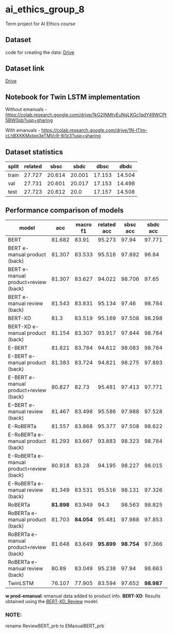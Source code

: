 # ai_ethics_group_8
Term project for AI Ethics course
## Dataset
code for creating the data:
[Drive](https://colab.research.google.com/drive/1HvKhgAEW4lKMCGt7kIGyvvLIEdVJWMAv?usp=sharing)

## Dataset link 

[Drive](https://drive.google.com/drive/folders/1Id-PmmKHSqgPjVO3lxaNJM48Vkd26Rdw)

## Notebook for Twin LSTM implementation 
Without emanuals - https://colab.research.google.com/drive/1kG2INMtvEuNgLKGc1qdY49WCPt5BW0pb?usp=sharing

With emanuals - https://colab.research.google.com/drive/1N-tTlm-cLhBXKKMxIqq3eTMVc9-8i1z3?usp=sharing

## Dataset statistics
|split|related|sbsc|sbdc|dbsc|dbdc|
|---|---|---|---|---|---|
|train|27.727|20.614|20.001|17.153|14.504|
|val|27.731|20.601|20.017|17.153|14.498|
|test|27.723|20.612|20.0|17.157|14.508|

## Performance comparison of models

|model|acc|macro f1|related acc|sbsc acc|sbdc acc|dbsc acc|dbdc acc|
|---|---|---|---|---|---|---|---|
|BERT|81.682|83.91|95.273|97.94|97.771|63.137|67.202|
|BERT e-manual product (back)|81.307|83.533|95.516|97.892|96.84|62.395|66.825|
|BERT e-manual product+review (back)|81.307|83.627|94.022|98.706|97.65|63.676|66.023|
|BERT e-manual review (back)|81.543|83.831|95.134|97.46|98.784|64.553|65.371|
|BERT-XD|81.3|83.519|95.169|97.508|98.298|60.371|67.854|
|BERT-XD e-manual product (back)|81.154|83.307|93.917|97.844|98.784|57.673|69.759|
|E-BERT|81.821|83.784|94.612|98.083|98.784|56.358|72.518|
|E-BERT e-manual product (back)|81.383|83.724|94.821|98.275|97.893|**68.465**|62.237|
|E-BERT e-manual product+review (back)|80.827|82.73|95.481|97.413|97.771|52.614|72.066|
|E-BERT e-manual review (back)|81.467|83.498|95.586|97.988|97.528|57.099|70.812|
|E-RoBERTa|81.557|83.868|95.377|97.508|98.622|64.486|65.371|
|E-RoBERTa e-manual product (back)|81.293|83.667|93.883|98.323|98.784|67.487|62.738|
|E-RoBERTa e-manual product+review (back)|80.918|83.28|94.195|98.227|98.015|60.641|66.775|
|E-RoBERTa e-manual review (back)|81.349|83.531|95.516|98.131|97.326|59.022|69.057|
|RoBERTa|**81.898**|83.949|94.3|98.563|98.825|56.155|**72.894**|
|RoBERTa e-manual product (back)|81.703|**84.054**|95.481|97.988|97.853|67.218|64.017|
|RoBERTa e-manual product+review (back)|81.648|83.649|**95.899**|**98.754**|97.366|54.739|72.693|
|RoBERTa e-manual review (back)|80.89|83.049|95.238|97.94|98.663|53.761|70.787|
|TwinLSTM|76.107|77.905|83.594|97.652|**98.987**|47.622|66.449|

<!-- ## Performance comparison of models
|model                   |acc       |macro f1  |related acc|sbsc acc  |sbdc acc  |dbsc acc  |dbdc acc  |
|------------------------|----------|----------|-----------|----------|----------|----------|----------|
|TwinLSTM                |76.107    |77.905    |83.594     |97.652    |**98.987**|47.622    |66.449    |
|BERT                    |81.682    |83.91     |95.273     |97.94     |97.771    |63.137    |67.202    |
|BERT (w prod-emanual)   |81.481    |83.439    |94.508     |98.323    |97.731    |56.459    |71.815    |
|BERT-XD                 |81.3      |83.519    |95.169     |97.508    |98.298    |60.371    |67.854    |
|BERT-XD (w prod-emanual)|81.154    |83.307    |93.917     |97.844    |98.784    |57.673    |69.759    |
|RoBERTa                 |**81.898**|**83.949**|94.3       |**98.563**|98.825    |56.155    |**72.894**|
|RoBERTa (w prod-emanual)|81.432    |83.76     |**95.377** |97.413    |98.217    |**64.418**|65.271    | -->
 
 **w prod-emanual**: emanual data added to product info.
 **BERT-XD**: Results obtained using the [BERT-XD_Review](https://huggingface.co/activebus/BERT-XD_Review) model.

<!-- ### General Statistics
1) 2276 data points (reviews). <br>
2) 47 products <br>
3) 1382 genuine reviews and 894 fake "hijacked reviews", maintains the original 34:22 ratio of the paper.
4) No examples of same brand, different sub category. <br>
5) All the other cases (_dbsc_: different brand, same category, _dbdc_: different brand, different category and _sbsc_: same brand, same category) are almost equal: <br>
**dbsc**: 256 <br> 
**dbdc**: 386 <br>
**sbsc**: 252 <br>
### Train-Test split
made using stratified sampling

**class distribution of splits** <br>

|  Split Type  | related | same brand, same category | diff brand, same category | diff brand, diff category |
|--------------|---------|---------------------------|---------------------------|---------------------------|
| `Train`      |   1105  |             201           |             205           |             309           |
| `Test`       |    277  |              51           |              51           |              77           |


**Initial BERT baseline results on this split:** <br>
best test accuracy: 72.59%

**class wise accuracy:** <br>
related: 96.76% <br> 
same brand, same category: 0% (literally can't detect it seems) <br> 
different brand, same category (easily detected): 100% <br> 
different brand, different category:  12.82% (also hard to detect, a bit weird) <br> -->

### NOTE:

<!-- rename ReviewBERT_pb to EManualBERT_pb -->
<!-- rename ReviewBERT_rb to EManualBERT_rb -->
rename ReviewBERT_prb to EManualBERT_prb